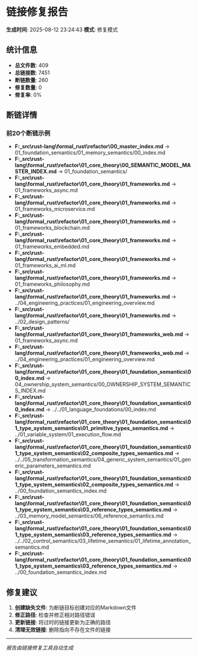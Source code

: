﻿# 链接修复报告

**生成时间**: 2025-08-12 23:24:43
**模式**: 修复模式

## 统计信息

- **总文件数**: 409
- **总链接数**: 7451
- **断链数量**: 260
- **修复数量**: 0
- **修复率**: 0%

## 断链详情

### 前20个断链示例
- **F:\_src\rust-lang\formal_rust\refactor\00_master_index.md** -> 01_foundation_semantics/01_memory_semantics/00_index.md
- **F:\_src\rust-lang\formal_rust\refactor\01_core_theory\00_SEMANTIC_MODEL_MASTER_INDEX.md** -> 01_foundation_semantics/
- **F:\_src\rust-lang\formal_rust\refactor\01_core_theory\01_frameworks.md** -> 01_frameworks_async.md
- **F:\_src\rust-lang\formal_rust\refactor\01_core_theory\01_frameworks.md** -> 01_frameworks_microservice.md
- **F:\_src\rust-lang\formal_rust\refactor\01_core_theory\01_frameworks.md** -> 01_frameworks_blockchain.md
- **F:\_src\rust-lang\formal_rust\refactor\01_core_theory\01_frameworks.md** -> 01_frameworks_embedded.md
- **F:\_src\rust-lang\formal_rust\refactor\01_core_theory\01_frameworks.md** -> 01_frameworks_ai_ml.md
- **F:\_src\rust-lang\formal_rust\refactor\01_core_theory\01_frameworks.md** -> 01_frameworks_philosophy.md
- **F:\_src\rust-lang\formal_rust\refactor\01_core_theory\01_frameworks.md** -> ../04_engineering_practices/01_engineering_overview.md
- **F:\_src\rust-lang\formal_rust\refactor\01_core_theory\01_frameworks.md** -> ../02_design_patterns/
- **F:\_src\rust-lang\formal_rust\refactor\01_core_theory\01_frameworks_web.md** -> 01_frameworks_async.md
- **F:\_src\rust-lang\formal_rust\refactor\01_core_theory\01_frameworks_web.md** -> ../04_engineering_practices/01_engineering_overview.md
- **F:\_src\rust-lang\formal_rust\refactor\01_core_theory\01_foundation_semantics\00_index.md** -> 04_ownership_system_semantics/00_OWNERSHIP_SYSTEM_SEMANTICS_INDEX.md
- **F:\_src\rust-lang\formal_rust\refactor\01_core_theory\01_foundation_semantics\00_index.md** -> ../../01_language_foundations/00_index.md
- **F:\_src\rust-lang\formal_rust\refactor\01_core_theory\01_foundation_semantics\01_type_system_semantics\01_primitive_types_semantics.md** -> ../01_variable_system/01_execution_flow.md
- **F:\_src\rust-lang\formal_rust\refactor\01_core_theory\01_foundation_semantics\01_type_system_semantics\02_composite_types_semantics.md** -> ../../05_transformation_semantics/04_generic_system_semantics/01_generic_parameters_semantics.md
- **F:\_src\rust-lang\formal_rust\refactor\01_core_theory\01_foundation_semantics\01_type_system_semantics\02_composite_types_semantics.md** -> ../00_foundation_semantics_index.md
- **F:\_src\rust-lang\formal_rust\refactor\01_core_theory\01_foundation_semantics\01_type_system_semantics\03_reference_types_semantics.md** -> ../03_memory_model_semantics/06_reference_semantics.md
- **F:\_src\rust-lang\formal_rust\refactor\01_core_theory\01_foundation_semantics\01_type_system_semantics\03_reference_types_semantics.md** -> ../../02_control_semantics/03_lifetime_semantics/01_lifetime_annotation_semantics.md
- **F:\_src\rust-lang\formal_rust\refactor\01_core_theory\01_foundation_semantics\01_type_system_semantics\03_reference_types_semantics.md** -> ../00_foundation_semantics_index.md

## 修复建议

1. **创建缺失文件**: 为断链目标创建对应的Markdown文件
2. **修正路径**: 检查并修正相对路径错误
3. **更新链接**: 将过时的链接更新为正确的路径
4. **清理无效链接**: 删除指向不存在文件的链接

---
*报告由链接修复工具自动生成*

